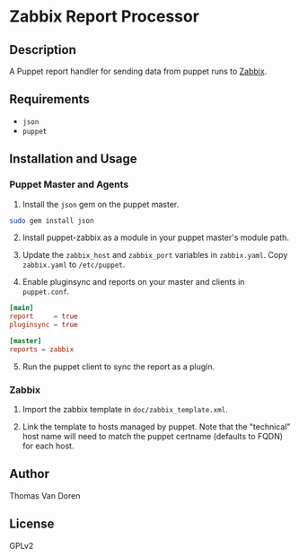 Zabbix Report Processor
=======================

Description
-----------
A Puppet report handler for sending data from puppet runs to [Zabbix](http://www.zabbix.com/).

Requirements
------------
* `json`
* `puppet`

Installation and Usage
----------------------
### Puppet Master and Agents
1. Install the `json` gem on the puppet master.

```bash
sudo gem install json
```

2. Install puppet-zabbix as a module in your puppet master's module
   path.

3. Update the `zabbix_host` and `zabbix_port` variables in
   `zabbix.yaml`. Copy `zabbix.yaml` to `/etc/puppet`.

4. Enable pluginsync and reports on your master and clients in
   `puppet.conf`.

```conf
[main]
report     = true
pluginsync = true

[master]
reports = zabbix
```

5. Run the puppet client to sync the report as a plugin.

### Zabbix
1. Import the zabbix template in `doc/zabbix_template.xml`.

2. Link the template to hosts managed by puppet. Note that the
   "technical" host name will need to match the puppet certname
   (defaults to FQDN) for each host.

Author
------
Thomas Van Doren

License
-------
GPLv2
